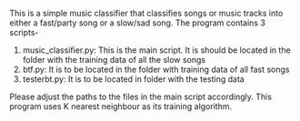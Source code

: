 This is a simple music classifier that classifies songs or music tracks into either a fast/party song or a slow/sad song. 
The program contains 3 scripts-
1) music_classifier.py: This is the main script. It is should be located in the folder with the training data of all the slow songs 
2) btf.py: It is to be located in the folder with training data of all fast songs 
3) testerbt.py: It is to be located in folder with the testing data 

Please adjust the paths to the files in the main script accordingly. 
This program uses K nearest neighbour as its training algorithm.
